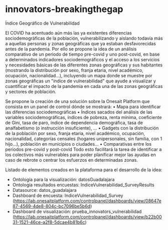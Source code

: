# innovators-breakingthegap
Índice Geográfico de Vulnerabilidad

El COVID ha acentuado aún más las ya existentes diferencias sociodemográficas de la población, vulnerabilizando y aislando todavía más a aquellas personas y zonas geográficas que ya estaban desfavorecidas antes de la pandemia. Por ello se propone la idea de un análisis comparativo de un periodo de tiempo pre-covid y uno post-covid, en base a determinados indicadores sociodemográficos y el acceso a los servicios y necesidades básicas de las diferentes zonas geográficas y sus habitantes (mostrando la distribución por sexo, franja etaria, nivel académico, ocupación, nacionalidad...), incluyendo un mapa donde se muestre por zonas geográficas un "índice de vulnerabilidad" que ayude a visualizar y cuantificar el impacto de la pandemia en cada una de las zonas geográficas y sectores de población.

Se propone la creación de una solución sobre la Onesait Platform que consista en un panel de control dónde se mostrará:
•	Mapa para identificar las diferencias sociodemográficas
•	Índices sacados del análisis de las variables sociodemográficas, índices de pobreza, renta mínima, coeficiente de Gini, tasa de paro, índice de dependencia demográfica, tasa de analfabetismo (o instrucción insuficiente), …
•	Gadgets con la distribución de la población por sexo, franja etaria, nivel académico, ocupación, nacionalidad, categorías censales (hogares unipersonales, sin familia, con 1 hijo...), población en municipios o ciudades...
•	Comparativas entre los periodos pre-covid y post-covid
Todo esto facilitará la tarea de identificar a los colectivos más vulnerables para poder planificar mejor las ayudas en caso de rebrote o centrar los esfuerzos en determinadas zonas.

Listado de elementos creados en la plataforma para el desarrollo de la idea:
- Ontología para la visualización: datosGuadalajara
- Ontología resultados encuestas: IndiceVulnerabilidad_SurveyResults
- Datasource: datos_guadalajara
- Dashboard de encuesta: IndiceVulnerabilidad_Survey (https://lab.onesaitplatform.com/controlpanel/dashboards/view/08647e87-4569-4de8-804c-bc7096be5b6d)
- Dashboard de visualización: prueba_innovators_vulnerabilidad (https://lab.onesaitplatform.com/controlpanel/dashboards/view/b22b0031-1521-46ce-a2f8-5dcae4b81b6c)
